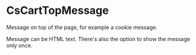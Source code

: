 # CsCartTopMessage
Message on top of the page, for example a cookie message.

Message can be HTML text. There's also the option to show the message only once.

